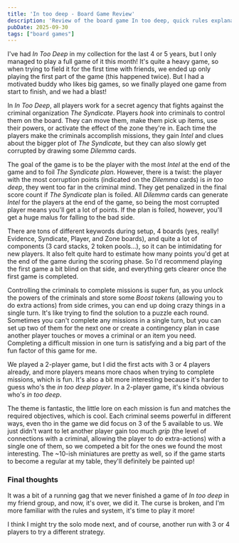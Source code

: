 ```yaml
---
title: 'In too deep - Board Game Review'
description: 'Review of the board game In too deep, quick rules explanation and some of the strength of weakness of the game'
pubDate: 2025-09-30
tags: ["board games"]
---
```


I've had _In Too Deep_ in my collection for the last 4 or 5 years, but I only managed to play a full game of it this month! 
It's quite a heavy game, so when trying to field it for the first time with friends, we ended up only playing the first part of the game (this happened twice). But I had a motivated buddy who likes big games, so we finally played one game from start to finish, and we had a blast! 

In _In Too Deep_, all players work for a secret agency that fights against the criminal organization _The Syndicate_. 
Players *hook* into criminals to control them on the board. They can move them, make them pick up items, use their powers, or activate the effect of the zone they're in.
Each time the players make the criminals accomplish missions, they gain _Intel_ and clues about the bigger plot of _The Syndicate_, but they can also slowly get corrupted by drawing some _Dilemma_ cards.

The goal of the game is to be the player with the most _Intel_ at the end of the game and to foil _The Syndicate plan_. However, there is a twist: the player with the most corruption points (indicated on the _Dilemma_ cards) is _in too deep_, they went too far in the criminal mind. They get penalized in the final score count if _The Syndicate_ plan is foiled. All _Dilemma_ cards can generate _Intel_ for the players at the end of the game, so being the most corrupted player means you'll get a lot of points. If the plan is foiled, however, you'll get a huge malus for falling to the bad side.

There are tons of different keywords during setup, 4 boards (yes, really! Evidence, Syndicate, Player, and Zone boards), and quite a lot of components (3 card stacks, 2 token pools...), so it can be intimidating for new players. It also felt quite hard to estimate how many points you'd get at the end of the game during the scoring phase. So I'd recommend playing the first game a bit blind on that side, and everything gets clearer once the first game is completed.

Controlling the criminals to complete missions is super fun, as you unlock the powers of the criminals and store some _Boost tokens_ (allowing you to do extra actions) from side crimes, you can end up doing crazy things in a single turn. It's like trying to find the solution to a puzzle each round. Sometimes you can't complete any missions in a single turn, but you can set up two of them for the next one or create a contingency plan in case another player touches or moves a criminal or an item you need. Completing a difficult mission in one turn is satisfying and a big part of the fun factor of this game for me.

We played a 2-player game, but I did the first acts with 3 or 4 players already, and more players means more chaos when trying to complete missions, which is fun. It's also a bit more interesting because it's harder to guess who's the _in too deep player_. In a 2-player game, it's kinda obvious who's _in too deep_.

The theme is fantastic, the little lore on each mission is fun and matches the required objectives, which is cool. Each criminal seems powerful in different ways, even tho in the game we did focus on 3 of the 5 available to us. We just didn't want to let another player gain too much _grip_ (the level of connections with a criminal, allowing the player to do extra-actions) with a single one of them, so we competed a bit for the ones we found the most interesting. The ~10-ish miniatures are pretty as well, so if the game starts to become a regular at my table, they'll definitely be painted up!
### Final thoughts

It was a bit of a running gag that we never finished a game of _In too deep_ in my friend group, and now, it's over, we did it. The curse is broken, and I'm more familiar with the rules and system, it's time to play it more! 

I think I might try the solo mode next, and of course, another run with 3 or 4 players to try a different strategy.